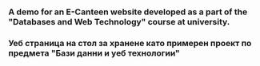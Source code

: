 ### A demo for an E-Canteen website developed as a part of the "Databases and Web Technology" course at university.
### Уеб страница на стол за хранене като примерен проект по предмета "Бази данни и уеб технологии"
